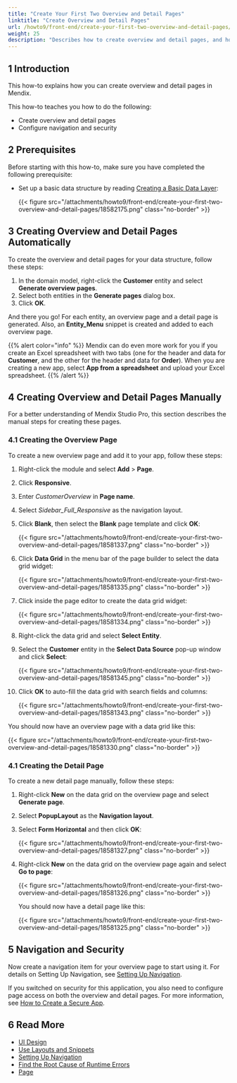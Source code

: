 ```yaml
---
title: "Create Your First Two Overview and Detail Pages"
linktitle: "Create Overview and Detail Pages"
url: /howto9/front-end/create-your-first-two-overview-and-detail-pages/
weight: 25
description: "Describes how to create overview and detail pages, and how to configure navigation and security."
---
```


## 1 Introduction

This how-to explains how you can create overview and detail pages in Mendix. 

This how-to teaches you how to do the following:

* Create overview and detail pages
* Configure navigation and security

## 2 Prerequisites

Before starting with this how-to, make sure you have completed the following prerequisite:

* Set up a basic data structure by reading [Creating a Basic Data Layer](/refguide9/create-a-basic-data-layer/):

    {{< figure src="/attachments/howto9/front-end/create-your-first-two-overview-and-detail-pages/18582175.png" class="no-border" >}}

## 3 Creating Overview and Detail Pages Automatically

To create the overview and detail pages for your data structure, follow these steps:

1. In the domain model, right-click the **Customer** entity and select **Generate overview pages**. 
2. Select both entities in the **Generate pages** dialog box.
3. Click **OK**.

And there you go! For each entity, an overview page and a detail page is generated. Also, an **Entity_Menu** snippet is created and added to each overview page.

{{% alert color="info" %}}
Mendix can do even more work for you if you create an Excel spreadsheet with two tabs (one for the header and data for **Customer**, and the other for the header and data for **Order**). When you are creating a new app, select **App from a spreadsheet** and upload your Excel spreadsheet.
{{% /alert %}}

## 4 Creating Overview and Detail Pages Manually

For a better understanding of Mendix Studio Pro, this section describes the manual steps for creating these pages.

### 4.1 Creating the Overview Page

To create a new overview page and add it to your app, follow these steps:

1. Right-click the module and select **Add** > **Page**.
2. Click **Responsive**.
3. Enter *CustomerOverview* in **Page name**.
4. Select *Sidebar_Full_Responsive* as the navigation layout.
5. Click **Blank**, then select the **Blank** page template and click **OK**:

    {{< figure src="/attachments/howto9/front-end/create-your-first-two-overview-and-detail-pages/18581337.png" class="no-border" >}}

6. Click **Data Grid** in the menu bar of the page builder to select the data grid widget:

    {{< figure src="/attachments/howto9/front-end/create-your-first-two-overview-and-detail-pages/18581335.png" class="no-border" >}}

7. Click inside the page editor to create the data grid widget:

    {{< figure src="/attachments/howto9/front-end/create-your-first-two-overview-and-detail-pages/18581334.png" class="no-border" >}}

8. Right-click the data grid and select **Select Entity**.
9. Select the **Customer** entity in the **Select Data Source** pop-up window and click **Select**:

    {{< figure src="/attachments/howto9/front-end/create-your-first-two-overview-and-detail-pages/18581345.png" class="no-border" >}}

10. Click **OK** to auto-fill the data grid with search fields and columns:

    {{< figure src="/attachments/howto9/front-end/create-your-first-two-overview-and-detail-pages/18581343.png" class="no-border" >}}

You should now have an overview page with a data grid like this:

{{< figure src="/attachments/howto9/front-end/create-your-first-two-overview-and-detail-pages/18581330.png" class="no-border" >}}

### 4.1 Creating the Detail Page

To create a new detail page manually, follow these steps:

1. Right-click **New** on the data grid on the overview page and select **Generate page**.
2. Select **PopupLayout** as the **Navigation layout**.
3. Select **Form Horizontal** and then click **OK**:

    {{< figure src="/attachments/howto9/front-end/create-your-first-two-overview-and-detail-pages/18581327.png" class="no-border" >}} 

4. Right-click **New** on the data grid on the overview page again and select **Go to page**:

    {{< figure src="/attachments/howto9/front-end/create-your-first-two-overview-and-detail-pages/18581326.png" class="no-border" >}}

    You should now have a detail page like this:

    {{< figure src="/attachments/howto9/front-end/create-your-first-two-overview-and-detail-pages/18581325.png" class="no-border" >}}

## 5 Navigation and Security

Now create a navigation item for your overview page to start using it. For details on Setting Up Navigation, see [Setting Up Navigation](/refguide9/setting-up-the-navigation-structure/).

If you switched on security for this application, you also need to configure page access on both the overview and detail pages. For more information, see [How to Create a Secure App](/howto9/security/create-a-secure-app/).

## 6 Read More

* [UI Design](/howto9/front-end/atlas-ui/)
* [Use Layouts and Snippets](/howto9/front-end/layouts-and-snippets/)
* [Setting Up Navigation](/refguide9/setting-up-the-navigation-structure/)
* [Find the Root Cause of Runtime Errors](/howto9/monitoring-troubleshooting/finding-the-root-cause-of-runtime-errors/)
* [Page](/refguide9/page/)
